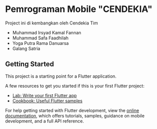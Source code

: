 # Pemrograman Mobile "CENDEKIA"

Project ini di kembangkan oleh Cendekia Tim
- Muhammad Irsyad Kamal Fannan
- Muhammad Safa Faadhilah
- Yoga Putra Rama Danuarsa
- Galang Satria 

## Getting Started

This project is a starting point for a Flutter application.

A few resources to get you started if this is your first Flutter project:

- [Lab: Write your first Flutter app](https://docs.flutter.dev/get-started/codelab)
- [Cookbook: Useful Flutter samples](https://docs.flutter.dev/cookbook)

For help getting started with Flutter development, view the
[online documentation](https://docs.flutter.dev/), which offers tutorials,
samples, guidance on mobile development, and a full API reference.
